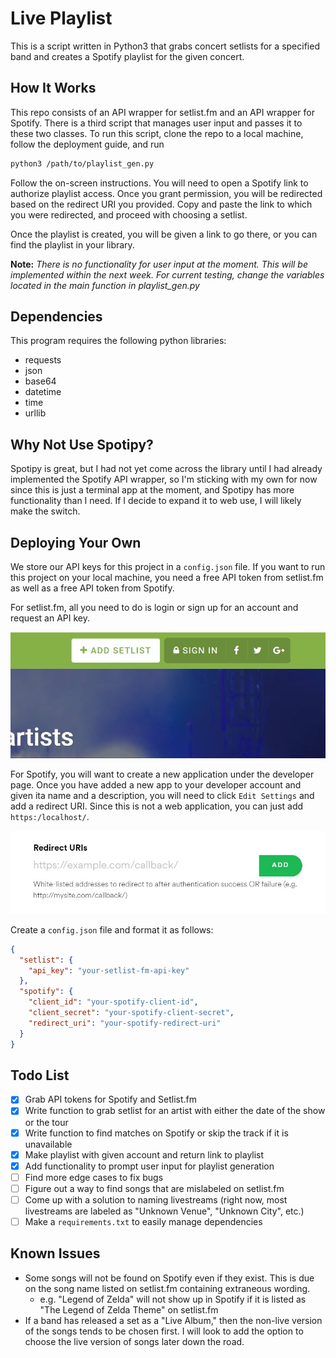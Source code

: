 # Live Playlist

<!-- ![Header image of project](images/test_header.jpg) -->

This is a script written in Python3 that grabs concert setlists for a specified
band and creates a Spotify playlist for the given concert.

## How It Works

This repo consists of an API wrapper for setlist.fm and an API wrapper for
Spotify. There is a third script that manages user input and passes it to these
two classes. To run this script, clone the repo to a local machine, follow the
deployment guide, and run

```bash
python3 /path/to/playlist_gen.py
```

Follow the on-screen instructions. You will need to open a Spotify link to
authorize playlist access. Once you grant permission, you will be redirected
based on the redirect URI you provided. Copy and paste the link to which
you were redirected, and proceed with choosing a setlist.

Once the playlist is created, you will be given a link to go there, or you can
find the playlist in your library.

**Note:** _There is no functionality for user input at the moment. This will be implemented within the next week. For current testing, change the variables located in the main function in playlist_gen.py_

## Dependencies

This program requires the following python libraries:

- requests
- json
- base64
- datetime
- time
- urllib
  
## Why Not Use Spotipy?

Spotipy is great, but I had not yet come across the library until I had already
implemented the Spotify API wrapper, so I'm sticking with my own for now since
this is just a terminal app at the moment, and Spotipy has more functionality
than I need. If I decide to expand it to web use, I will likely make the switch.

## Deploying Your Own

We store our API keys for this project in a `config.json` file. If you want to
run this project on your local machine, you need a free
API token from setlist.fm as well as a free API token from Spotify.

For setlist.fm, all you need to do is login or sign up for an account and
request an API key.

![Picture of setlist.fm API page](images/setlist_api_signup.jpg)

For Spotify, you will want to create a new application under the developer page.
Once you have added a new app to your developer account and given ita name and
a description, you will need to click `Edit Settings` and add a redirect URI.
Since this is not a web application, you can just add `https:/localhost/`.

![Picture of Spotify API sign up](images/spot_api_signup.jpg)

Create a `config.json` file and format it as follows:

```json
{
  "setlist": {
    "api_key": "your-setlist-fm-api-key"
  },
  "spotify": {
    "client_id": "your-spotify-client-id",
    "client_secret": "your-spotify-client-secret",
    "redirect_uri": "your-spotify-redirect-uri"
  }
}
```

## Todo List

- [x] Grab API tokens for Spotify and Setlist.fm
- [x] Write function to grab setlist for an artist with either the date of the
      show or the tour
- [x] Write function to find matches on Spotify or skip the track if it is
      unavailable
- [x] Make playlist with given account and return link to playlist
- [x] Add functionality to prompt user input for playlist generation
- [ ] Find more edge cases to fix bugs
- [ ] Figure out a way to find songs that are mislabeled on setlist.fm
- [ ] Come up with a solution to naming livestreams (right now, most
      livestreams are labeled as "Unknown Venue", "Unknown City", etc.)
- [ ] Make a `requirements.txt` to easily manage dependencies

## Known Issues

- Some songs will not be found on Spotify even if they exist. This is due on the song name listed on setlist.fm containing extraneous wording.
  - e.g. "Legend of Zelda" will not show up in Spotify if it is listed as "The Legend of Zelda Theme" on setlist.fm
- If a band has released a set as a "Live Album," then the non-live version of the songs tends to be chosen first. I will look to add the option to choose the live version of songs later down the road.

